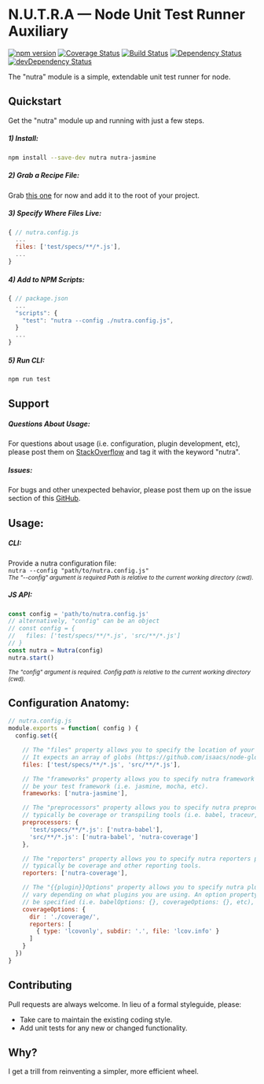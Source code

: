 # N.U.T.R.A — Node Unit Test Runner Auxiliary
[![npm version](https://badge.fury.io/js/nutra.svg)](https://badge.fury.io/js/nutra)
[![Coverage Status](https://coveralls.io/repos/github/m-a-r-c-e-l-i-n-o/nutra/badge.svg?branch=master)](https://coveralls.io/github/m-a-r-c-e-l-i-n-o/nutra?branch=master)
[![Build Status](https://travis-ci.org/m-a-r-c-e-l-i-n-o/nutra.svg?branch=master)](https://travis-ci.org/m-a-r-c-e-l-i-n-o/nutra)
[![Dependency Status](https://david-dm.org/m-a-r-c-e-l-i-n-o/nutra.svg)](https://david-dm.org/m-a-r-c-e-l-i-n-o/nutra)
[![devDependency Status](https://david-dm.org/m-a-r-c-e-l-i-n-o/nutra/dev-status.svg)](https://david-dm.org/m-a-r-c-e-l-i-n-o/nutra#info=devDependencies)

The "nutra" module is a simple, extendable unit test runner for node.

## Quickstart
Get the "nutra" module up and running with just a few steps.
##### 1) Install:
```bash
npm install --save-dev nutra nutra-jasmine
```

##### 2) Grab a Recipe File:
Grab [this one](https://github.com/m-a-r-c-e-l-i-n-o/nutra/blob/master/recipes/jasmine/nutra.config.js) for now and add it to the root of your project.

##### 3) Specify Where Files Live:
```js
{ // nutra.config.js
  ...
  files: ['test/specs/**/*.js'],
  ...
}
```
##### 4) Add to NPM Scripts:
```js
{ // package.json
  ...
  "scripts": {
    "test": "nutra --config ./nutra.config.js",
  }
  ...
}
```

##### 5) Run CLI:
```bash
npm run test
```

## Support
##### Questions About Usage:
For questions about usage (i.e. configuration, plugin development, etc), please post them on [StackOverflow](http://stackoverflow.com/) and tag it with the keyword "nutra".

##### Issues:
For bugs and other unexpected behavior, please post them up on the issue section of this [GitHub](https://github.com/m-a-r-c-e-l-i-n-o/nutra/issues).

## Usage:
##### CLI:
Provide a nutra configuration file:<br />
`nutra --config "path/to/nutra.config.js"`<br />
<sub>*The "--config" argument is required Path is relative to the current working directory (cwd).*</sub>

##### JS API:
```js
const config = 'path/to/nutra.config.js'
// alternatively, "config" can be an object
// const config = {
//   files: ['test/specs/**/*.js', 'src/**/*.js']
// }
const nutra = Nutra(config)
nutra.start()
```
<sub>*The "config" argument is required. Config path is relative to the current working directory (cwd).*</sub>

## Configuration Anatomy:
```js
// nutra.config.js
module.exports = function( config ) {
  config.set({

    // The "files" property allows you to specify the location of your app files and specs.
    // It expects an array of globs (https://github.com/isaacs/node-glob) and is always required.
    files: ['test/specs/**/*.js', 'src/**/*.js'],

    // The "frameworks" property allows you to specify nutra framework plugins, this will typically
    // be your test framework (i.e. jasmine, mocha, etc).
    frameworks: ['nutra-jasmine'],

    // The "preprocessors" property allows you to specify nutra preprocessors plugins, this will
    // typically be coverage or transpiling tools (i.e. babel, traceur, typescript, etc).
    preprocessors: {
      'test/specs/**/*.js': ['nutra-babel'],
      'src/**/*.js': ['nutra-babel', 'nutra-coverage']
    },

    // The "reporters" property allows you to specify nutra reporters plugins, this will
    // typically be coverage and other reporting tools.
    reporters: ['nutra-coverage'],

    // The "{{plugin}}Options" property allows you to specify nutra plugin options, this will
    // vary depending on what plugins you are using. An option property for each plugin must
    // be specified (i.e. babelOptions: {}, coverageOptions: {}, etc), but it is not required.
    coverageOptions: {
      dir : './coverage/',
      reporters: [
        { type: 'lcovonly', subdir: '.', file: 'lcov.info' }
      ]
    }
  })
}
```

## Contributing
Pull requests are always welcome. In lieu of a formal styleguide, please:
- Take care to maintain the existing coding style.
- Add unit tests for any new or changed functionality.

## Why?
I get a trill from reinventing a simpler, more efficient wheel.
